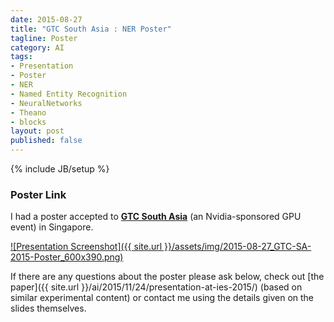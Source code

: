 ```yaml
---
date: 2015-08-27
title: "GTC South Asia : NER Poster"
tagline: Poster
category: AI
tags:
- Presentation
- Poster
- NER
- Named Entity Recognition
- NeuralNetworks
- Theano
- blocks
layout: post
published: false
---
```

{% include JB/setup %}


### Poster Link

I had a poster accepted to <strong><a href="http://redcatlabs.com/2015-08-27_GTC-SA-2015-Poster/" target="_blank">GTC South Asia</a></strong> (an Nvidia-sponsored GPU event) in Singapore.

<a href="http://redcatlabs.com/2015-08-27_GTC-SA-2015-Poster/" target="_blank">
![Presentation Screenshot]({{ site.url }}/assets/img/2015-08-27_GTC-SA-2015-Poster_600x390.png)
</a>

If there are any questions about the poster please ask below, 
check out [the paper]({{ site.url }}/ai/2015/11/24/presentation-at-ies-2015/) (based on similar experimental content)
or contact me using the details given on the slides themselves.

